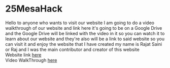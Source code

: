 # 25MesaHack  
Hello to anyone who wants to visit our website I am going to do a video walkthrough of our website and link here it's going to be on a Google Drive and the Google Drive will be linked with the video in it so you can watch it to learn about our website and they're also will be a link to said website so you can visit it and enjoy the website that I have created my name is Rajat Saini or Raj and I was the main contributor and creator of this website  
Website link [here](https://ashajwarrior.github.io/25MesaHack/index.html)  
Video WalkThrough [here](https://github.com/AshaJWarrior/25MesaHack/blob/PC-Club-Raj_V1/script%20(1).js)  
